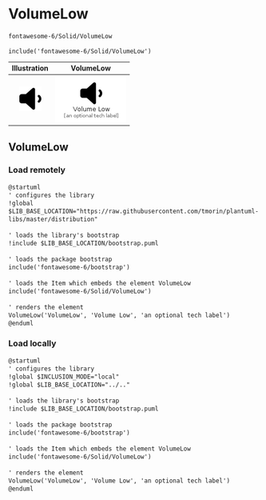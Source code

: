 # VolumeLow


```text
fontawesome-6/Solid/VolumeLow
```

```text
include('fontawesome-6/Solid/VolumeLow')
```



| Illustration | VolumeLow |
| :---: | :---: |
| ![illustration for Illustration](../../fontawesome-6/Solid/VolumeLow.png) | ![illustration for VolumeLow](../../fontawesome-6/Solid/VolumeLow.Local.png) |




## VolumeLow

### Load remotely
```plantuml
@startuml
' configures the library
!global $LIB_BASE_LOCATION="https://raw.githubusercontent.com/tmorin/plantuml-libs/master/distribution"

' loads the library's bootstrap
!include $LIB_BASE_LOCATION/bootstrap.puml

' loads the package bootstrap
include('fontawesome-6/bootstrap')

' loads the Item which embeds the element VolumeLow
include('fontawesome-6/Solid/VolumeLow')

' renders the element
VolumeLow('VolumeLow', 'Volume Low', 'an optional tech label')
@enduml
```

### Load locally
```plantuml
@startuml
' configures the library
!global $INCLUSION_MODE="local"
!global $LIB_BASE_LOCATION="../.."

' loads the library's bootstrap
!include $LIB_BASE_LOCATION/bootstrap.puml

' loads the package bootstrap
include('fontawesome-6/bootstrap')

' loads the Item which embeds the element VolumeLow
include('fontawesome-6/Solid/VolumeLow')

' renders the element
VolumeLow('VolumeLow', 'Volume Low', 'an optional tech label')
@enduml
```


